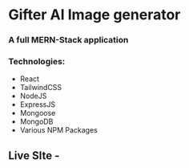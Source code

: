 # Gifter AI Image generator

### A full MERN-Stack application
### Technologies:
* React
* TailwindCSS
* NodeJS
* ExpressJS
* Mongoose
* MongoDB
* Various NPM Packages


## Live SIte - 

